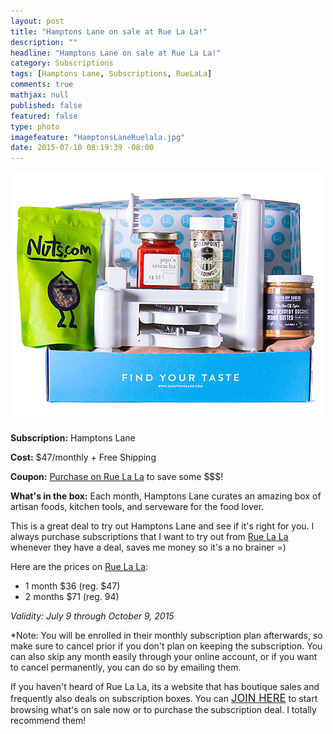 ```yaml
---
layout: post
title: "Hamptons Lane on sale at Rue La La!"
description: ""
headline: "Hamptons Lane on sale at Rue La La!"
category: Subscriptions
tags: [Hamptons Lane, Subscriptions, RueLaLa]
comments: true
mathjax: null
published: false
featured: false
type: photo
imagefeature: "HamptonsLaneRuelala.jpg"
date: 2015-07-10 08:19:39 -08:00
---
```


<center><a href="https://www.ruelala.com/invite/whatsupmailbox" target="_blank">
<img src="/images/HamptonsLaneRuelala.jpg" border="0" style="border:none;max-width:100%;" alt="Hamptons Lane Subscription Box on sale at RueLaLa!" />
</a></center>
<p><b>Subscription:</b> Hamptons Lane</p>
<p><b>Cost:</b> $47/monthly + Free Shipping</p>
<p><b>Coupon:</b> <a href="https://www.ruelala.com/invite/whatsupmailbox" target="_blank">Purchase on Rue La La</a> to save some $$$!</p>
<p><b>What's in the box:</b> Each month, Hamptons Lane curates an amazing box of artisan foods, kitchen tools, and serveware for the food lover.</p>

<p>This is a great deal to try out Hamptons Lane and see if it's right for you. I always purchase subscriptions that I want to try out from <a href="https://www.ruelala.com/invite/whatsupmailbox" target="_blank">Rue La La</a> whenever they have a deal, saves me money so it's a no brainer =)</p>

<p>Here are the prices on <a href="https://www.ruelala.com/invite/whatsupmailbox" target="_blank">Rue La La</a>:
<ul>
<li>1 month $36 (reg. $47)</li>
<li>2 months $71 (reg. 94)</li>
</ul>

<p><i>Validity: July 9 through October 9, 2015</i></p>

<p>*Note: You will be enrolled in their monthly subscription plan afterwards, so make sure to cancel prior if you don't plan on keeping the subscription. You can also skip any month easily through your online account, or if you want to cancel permanently, you can do so by emailing them.</p>

<p>If you haven't heard of Rue La La, its a website that has boutique sales and frequently also deals on subscription boxes. You can <a href="https://www.ruelala.com/invite/whatsupmailbox" target="_blank"><big>JOIN HERE</big></a> to start browsing what's on sale now or to purchase the subscription deal. I totally recommend them!</p>
